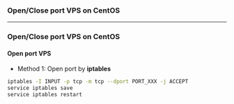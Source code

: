 ### Open/Close port VPS on CentOS

---------------------------------------------------------

### Open/Close port VPS on CentOS

#### Open port VPS

* Method 1: Open port by **iptables**

```sh
iptables -I INPUT -p tcp -m tcp --dport PORT_XXX -j ACCEPT
service iptables save
service iptables restart
````
